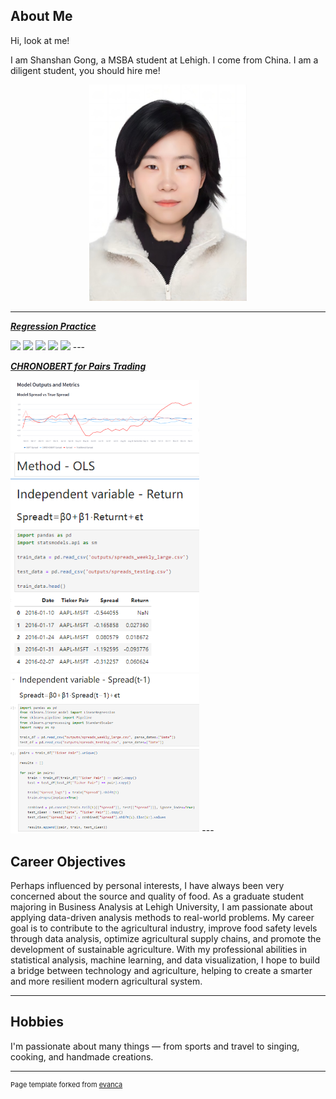 ## About Me

Hi, look at me!

I am Shanshan Gong, a MSBA student at Lehigh. I come from China. I am a diligent student, you should hire me!

<!-- Upload your own photo and change the path -->

<p style="text-align:center;">
  <img class="img-circle" src="/images/Shanshan_Gong.jpg" width="50%">
</p>

---

_**[Regression Practice](Regression_practice)**_

<img src="images/Regression1.png?raw=true"/>
<img src="images/Regression2.png?raw=true"/>
<img src="images/Regression3.png?raw=true"/>
<img src="images/Regression4.png?raw=true"/>
<img src="images/Regression5.png?raw=true"/>
---

_**[CHRONOBERT for Pairs Trading](https://github.com/chackett24/CHRONO_pairs)**_

<img src="images/Team Project.png" width="60%"/>
<img src="images/Traditional 1.png" width="60%"/>
<img src="images/Traditional 2.png" width="60%"/>
---


## Career Objectives

Perhaps influenced by personal interests, I have always been very concerned about the source and quality of food. As a graduate student majoring in Business Analysis at Lehigh University, I am passionate about applying data-driven analysis methods to real-world problems. My career goal is to contribute to the agricultural industry, improve food safety levels through data analysis, optimize agricultural supply chains, and promote the development of sustainable agriculture. With my professional abilities in statistical analysis, machine learning, and data visualization, I hope to build a bridge between technology and agriculture, helping to create a smarter and more resilient modern agricultural system.

---

## Hobbies

I'm passionate about many things — from sports and travel to singing, cooking, and handmade creations.

---
<p style="font-size:11px">Page template forked from <a href="https://github.com/evanca/quick-portfolio">evanca</a></p>
<!-- Remove above link if you don't want to attibute -->

